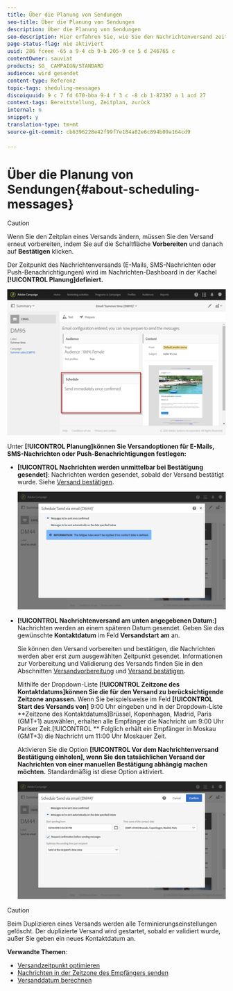 ```yaml
---
title: Über die Planung von Sendungen
seo-title: Über die Planung von Sendungen
description: Über die Planung von Sendungen
seo-description: Hier erfahren Sie, wie Sie den Nachrichtenversand zeitlich planen können.
page-status-flag: nie aktiviert
uuid: 286 fceee -65 a 9-4 cb 9-b 205-9 ce 5 d 246765 c
contentOwner: sauviat
products: SG_ CAMPAIGN/STANDARD
audience: wird gesendet
content-type: Referenz
topic-tags: sheduling-messages
discoiquuid: 9 c 7 fd 670-bba 9-4 f 3 c -8 cb 1-87397 a 1 acd 27
context-tags: Bereitstellung, Zeitplan, zurück
internal: n
snippet: y
translation-type: tm+mt
source-git-commit: cb6396228e42f99f7e184a82e6c894b09a164cd9

---
```



# Über die Planung von Sendungen{#about-scheduling-messages}

>[!CAUTION]
>
>Wenn Sie den Zeitplan eines Versands ändern, müssen Sie den Versand erneut vorbereiten, indem Sie auf die Schaltfläche **Vorbereiten** und danach auf **Bestätigen** klicken.

Der Zeitpunkt des Nachrichtenversands (E-Mails, SMS-Nachrichten oder Push-Benachrichtigungen) wird im Nachrichten-Dashboard in der Kachel **[!UICONTROL Planung]definiert.**

![](assets/delivery_dashboard.png)

Unter **[!UICONTROL Planung]können Sie Versandoptionen für E-Mails, SMS-Nachrichten oder Push-Benachrichtigungen festlegen:**

* **[!UICONTROL Nachrichten werden unmittelbar bei Bestätigung gesendet]**: Nachrichten werden gesendet, sobald der Versand bestätigt wurde. Siehe [Versand bestätigen](../../sending/using/confirming-the-send.md).

   ![](assets/delivery_planning_1.png)

* **[!UICONTROL Nachrichtenversand am unten angegebenen Datum:]** Nachrichten werden an einem späteren Datum gesendet. Geben Sie das gewünschte **Kontaktdatum** im Feld **Versandstart am** an.

   Sie können den Versand vorbereiten und bestätigen, die Nachrichten werden aber erst zum ausgewählten Zeitpunkt gesendet. Informationen zur Vorbereitung und Validierung des Versands finden Sie in den Abschnitten [Versandvorbereitung](../../sending/using/preparing-the-send.md) und [Versand bestätigen](../../sending/using/confirming-the-send.md).

   Mithilfe der Dropdown-Liste **[!UICONTROL Zeitzone des Kontaktdatums]können Sie die für den Versand zu berücksichtigende Zeitzone anpassen.** Wenn Sie beispielsweise im Feld **[!UICONTROL Start des Versands von]** 9:00 Uhr eingeben und in der Dropdown-Liste **Zeitzone des Kontaktdatums]Brüssel, Kopenhagen, Madrid, Paris (GMT+1) auswählen, erhalten alle Empfänger die Nachricht um 9:00 Uhr Pariser Zeit.[!UICONTROL ** Folglich erhält ein Empfänger in Moskau (GMT+3) die Nachricht um 11:00 Uhr Moskauer Zeit.

   Aktivieren Sie die Option **[!UICONTROL Vor dem Nachrichtenversand Bestätigung einholen], wenn Sie den tatsächlichen Versand der Nachrichten von einer manuellen Bestätigung abhängig machen möchten.** Standardmäßig ist diese Option aktiviert.

   ![](assets/delivery_planning.png)

>[!CAUTION]
>
>Beim Duplizieren eines Versands werden alle Terminierungseinstellungen gelöscht. Der duplizierte Versand wird gestartet, sobald er validiert wurde, außer Sie geben ein neues Kontaktdatum an.

**Verwandte Themen**:

* [Versandzeitpunkt optimieren](../../sending/using/optimizing-the-sending-time.md)
* [Nachrichten in der Zeitzone des Empfängers senden](../../sending/using/sending-messages-at-the-recipient-s-time-zone.md)
* [Versanddatum berechnen](../../sending/using/computing-the-sending-date.md)

